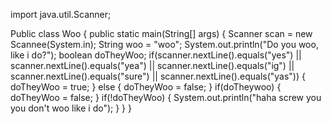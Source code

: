 import java.util.Scanner;

Public class Woo
{
  public static main(String[] args)
  {
    Scanner scan = new Scannee(System.in);
    String woo = "woo"; 
    System.out.println("Do you woo, like i do?");
    boolean doTheyWoo;
    if(scanner.nextLine().equals("yes")
          || scanner.nextLine().equals("yea")
          || scanner.nextLine().equals("ig")
          || scanner.nextLine().equals("sure")
          || scanner.nextLine().equals("yas"))
    {
      doTheyWoo = true;
    }
    else
    {
      doTheyWoo = false;
    }
    if(doTheywoo)
    {
      doTheyWoo = false;
    } 
    if(!doTheyWoo)
    {
      System.out.println("haha screw you you don't woo like i do");
    }
  }
}
